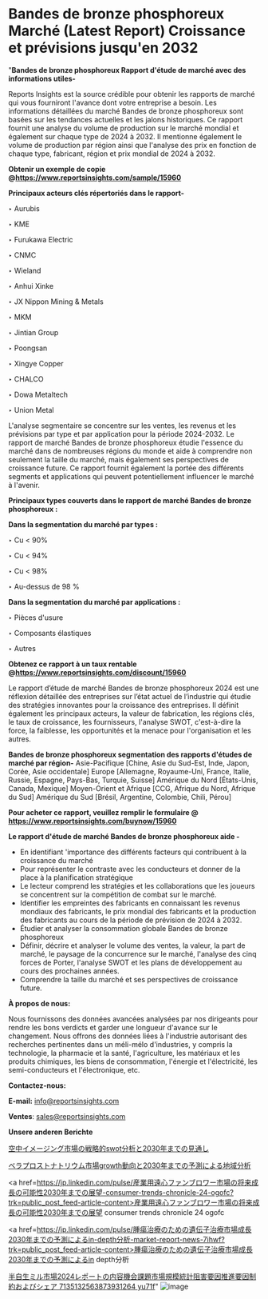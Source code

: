 # Bandes de bronze phosphoreux Marché (Latest Report) Croissance et prévisions jusqu'en 2032

"<strong>Bandes de bronze phosphoreux Rapport d'étude de marché avec des informations utiles-</strong>

Reports Insights est la source crédible pour obtenir les rapports de marché qui vous fourniront l'avance dont votre entreprise a besoin. Les informations détaillées du marché Bandes de bronze phosphoreux sont basées sur les tendances actuelles et les jalons historiques. Ce rapport fournit une analyse du volume de production sur le marché mondial et également sur chaque type de 2024 à 2032. Il mentionne également le volume de production par région ainsi que l'analyse des prix en fonction de chaque type, fabricant, région et prix mondial de 2024 à 2032.

<strong><b>Obtenir un exemple de copie @</b></strong><a href=https://www.reportsinsights.com/sample/15960><strong><b>https://www.reportsinsights.com/sample/15960</b></strong></a>

<b>Principaux acteurs clés répertoriés dans le rapport-</b>

<b> </b>‣ Aurubis

‣ KME

‣ Furukawa Electric

‣ CNMC

‣ Wieland

‣ Anhui Xinke

‣ JX Nippon Mining & Metals

‣ MKM

‣ Jintian Group

‣ Poongsan

‣ Xingye Copper

‣ CHALCO

‣ Dowa Metaltech

‣ Union Metal

L'analyse segmentaire se concentre sur les ventes, les revenus et les prévisions par type et par application pour la période 2024-2032. Le rapport de marché Bandes de bronze phosphoreux étudie l'essence du marché dans de nombreuses régions du monde et aide à comprendre non seulement la taille du marché, mais également ses perspectives de croissance future. Ce rapport fournit également la portée des différents segments et applications qui peuvent potentiellement influencer le marché à l'avenir.

<strong>Principaux types couverts dans le rapport de marché Bandes de bronze phosphoreux :</strong>

<strong>Dans la segmentation du marché par types :</strong>

‣ Cu < 90%

‣ Cu < 94%

‣ Cu < 98%

‣ Au-dessus de 98 %

<strong>Dans la segmentation du marché par applications :</strong>

‣ Pièces d'usure

‣ Composants élastiques

‣ Autres

<strong><b>Obtenez ce rapport à un taux rentable @</b></strong><a href=https://www.reportsinsights.com/discount/15960><strong><b>https://www.reportsinsights.com/discount/15960</b></strong></a>

Le rapport d’étude de marché Bandes de bronze phosphoreux 2024 est une réflexion détaillée des entreprises sur l’état actuel de l’industrie qui étudie des stratégies innovantes pour la croissance des entreprises. Il définit également les principaux acteurs, la valeur de fabrication, les régions clés, le taux de croissance, les fournisseurs, l'analyse SWOT, c'est-à-dire la force, la faiblesse, les opportunités et la menace pour l'organisation et les autres.

<strong>Bandes de bronze phosphoreux segmentation des rapports d'études de marché par région-</strong>
Asie-Pacifique [Chine, Asie du Sud-Est, Inde, Japon, Corée, Asie occidentale]
Europe [Allemagne, Royaume-Uni, France, Italie, Russie, Espagne, Pays-Bas, Turquie, Suisse]
Amérique du Nord [États-Unis, Canada, Mexique]
Moyen-Orient et Afrique [CCG, Afrique du Nord, Afrique du Sud]
Amérique du Sud [Brésil, Argentine, Colombie, Chili, Pérou]

<strong>Pour acheter ce rapport, veuillez remplir le formulaire @   <a href=https://www.reportsinsights.com/buynow/15960>https://www.reportsinsights.com/buynow/15960</a></strong>

<strong>Le rapport d'étude de marché Bandes de bronze phosphoreux aide -</strong>
<ul>
  <li>En identifiant 'importance des différents facteurs qui contribuent à la croissance du marché</li>
  <li>Pour représenter le contraste avec les conducteurs et donner de la place à la planification stratégique</li>
  <li>Le lecteur comprend les stratégies et les collaborations que les joueurs se concentrent sur la compétition de combat sur le marché.</li>
  <li>Identifier les empreintes des fabricants en connaissant les revenus mondiaux des fabricants, le prix mondial des fabricants et la production des fabricants au cours de la période de prévision de 2024 à 2032.</li>
  <li>Étudier et analyser la consommation globale Bandes de bronze phosphoreux</li>
  <li>Définir, décrire et analyser le volume des ventes, la valeur, la part de marché, le paysage de la concurrence sur le marché, l'analyse des cinq forces de Porter, l'analyse SWOT et les plans de développement au cours des prochaines années.</li>
  <li>Comprendre la taille du marché et ses perspectives de croissance future.</li>
</ul>
<strong>À propos de nous:</strong>

Nous fournissons des données avancées analysées par nos dirigeants pour rendre les bons verdicts et garder une longueur d'avance sur le changement. Nous offrons des données liées à l'industrie autorisant des recherches pertinentes dans un méli-mélo d'industries, y compris la technologie, la pharmacie et la santé, l'agriculture, les matériaux et les produits chimiques, les biens de consommation, l'énergie et l'électricité, les semi-conducteurs et l'électronique, etc.

<strong>Contactez-nous:</strong>

<strong>E-mail:</strong> <a href=mailto:info@reportsinsights.com>info@reportsinsights.com</a>

<strong>Ventes</strong>: <a href=mailto:sales@reportsinsights.com>sales@reportsinsights.com</a>

<strong>Unsere anderen Berichte</strong>

<a href=https://www.linkedin.com/pulse/空中イメージング市場の戦略的swot分析と2030年までの見通し-reportsinsights-pvt-ltd-o4igf/>空中イメージング市場の戦略的swot分析と2030年までの見通し</a>

<a href=https://www.linkedin.com/pulse/ベラプロストナトリウム市場growth動向と2030年までの予測による地域分析-reports-insights-expert-5nknf/>ベラプロストナトリウム市場growth動向と2030年までの予測による地域分析</a>

<a href=https://jp.linkedin.com/pulse/産業用遠心ファンブロワー市場の将来成長の可能性2030年までの展望-consumer-trends-chronicle-24-ogofc?trk=public_post_feed-article-content>産業用遠心ファンブロワー市場の将来成長の可能性2030年までの展望 consumer trends chronicle 24 ogofc</a>

<a href=https://jp.linkedin.com/pulse/腫瘍治療のための遺伝子治療市場成長2030年までの予測によるin-depth分析-market-report-news-7ihwf?trk=public_post_feed-article-content>腫瘍治療のための遺伝子治療市場成長2030年までの予測によるin depth分析</a>

<a href=https://www.linkedin.com/pulse/半自生ミル市場2024レポートの内容機会課題市場規模統計阻害要因推進要因制約およびシェア-7135132563873931264-yu71f/>半自生ミル市場2024レポートの内容機会課題市場規模統計阻害要因推進要因制約およびシェア 7135132563873931264 yu71f</a>"
![image](https://github.com/daminid12/RIreport/assets/158430485/0b87bc73-8867-492e-aada-cee82de451dd)
